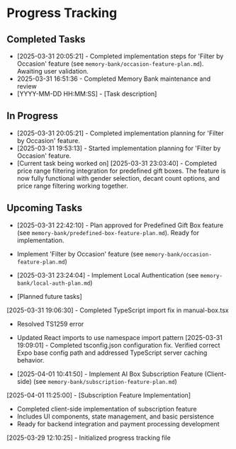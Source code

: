 # Progress Tracking

## Completed Tasks

- [2025-03-31 20:05:21] - Completed implementation steps for 'Filter by Occasion' feature (see `memory-bank/occasion-feature-plan.md`). Awaiting user validation.
- 2025-03-31 16:51:36 - Completed Memory Bank maintenance and review
- [YYYY-MM-DD HH:MM:SS] - [Task description]

## In Progress


- [2025-03-31 20:05:21] - Completed implementation planning for 'Filter by Occasion' feature.
- [2025-03-31 19:53:13] - Started implementation planning for 'Filter by Occasion' feature.
- [Current task being worked on]
[2025-03-31 23:03:40] - Completed price range filtering integration for predefined gift boxes. The feature is now fully functional with gender selection, decant count options, and price range filtering working together.

## Upcoming Tasks


- [2025-03-31 22:42:10] - Plan approved for Predefined Gift Box feature (see `memory-bank/predefined-box-feature-plan.md`). Ready for implementation.
- Implement 'Filter by Occasion' feature (see `memory-bank/occasion-feature-plan.md`)

- [2025-03-31 23:24:04] - Implement Local Authentication (see `memory-bank/local-auth-plan.md`)
- [Planned future tasks]

[2025-03-31 19:06:30] - Completed TypeScript import fix in manual-box.tsx
- Resolved TS1259 error
- Updated React imports to use namespace import pattern
[2025-03-31 19:09:01] - Completed tsconfig.json configuration fix. Verified correct Expo base config path and addressed TypeScript server caching behavior.

- [2025-04-01 10:41:50] - Implement AI Box Subscription Feature (Client-side) (see `memory-bank/subscription-feature-plan.md`)

[2025-04-01 11:25:00] - [Subscription Feature Implementation]
- Completed client-side implementation of subscription feature
- Includes UI components, state management, and basic persistence
- Ready for backend integration and payment processing development

[2025-03-29 12:10:25] - Initialized progress tracking file